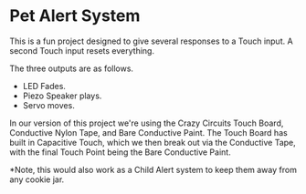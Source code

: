 # Pet Alert System

This is a fun project designed to give several responses to a Touch input. A second Touch input resets everything.

The three outputs are as follows.

- LED Fades.
- Piezo Speaker plays.
- Servo moves.

In our version of this project we're using the Crazy Circuits Touch Board, Conductive Nylon Tape, and Bare Conductive Paint. The Touch Board has built in Capacitive Touch, which we then break out via the Conductive Tape, with the final Touch Point being the Bare Conductive Paint.

*Note, this would also work as a Child Alert system to keep them away from any cookie jar.
